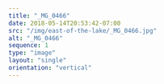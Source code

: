 ```yaml
---
title: "_MG_0466"
date: 2018-05-14T20:53:42-07:00
src: "/img/east-of-the-lake/_MG_0466.jpg"
alt: "_MG_0466"
sequence: 1
type: "image"
layout: "single"
orientation: "vertical"
---
```

